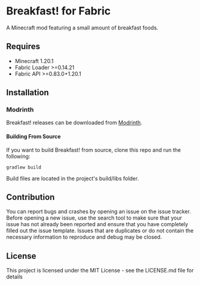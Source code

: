 # Breakfast! for Fabric

A Minecraft mod featuring a small amount of breakfast foods.

## Requires

* Minecraft 1.20.1
* Fabric Loader >=0.14.21
* Fabric API >=0.83.0+1.20.1

## Installation

### Modrinth
Breakfast! releases can be downloaded from [Modrinth](https://modrinth.com/mod/breakfast!).

#### Building From Source
If you want to build Breakfast! from source, clone this repo and run the following:
```
gradlew build
```
Build files are located in the project's build/libs folder.

## Contribution

You can report bugs and crashes by opening an issue on the issue tracker. Before opening a new issue, use the search tool to make sure that your issue has not already been reported and ensure that you have completely filled out the issue template. Issues that are duplicates or do not contain the necessary information to reproduce and debug may be closed.

## License

This project is licensed under the MIT License - see the LICENSE.md file for details
